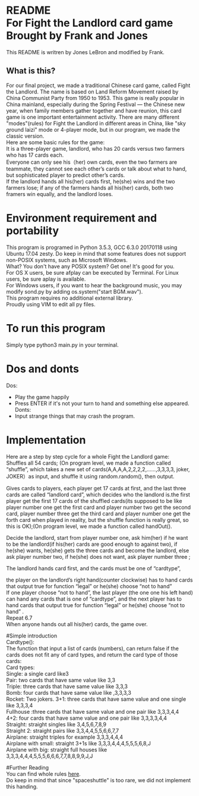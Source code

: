 # README<br>For Fight the Landlord card game<br>Brought by Frank and Jones         
This README is writren by Jones LeBron and modified by Frank.        
        
## What is this?        
For our final project, we made a traditional Chinese card game, called Fight the Landlord. The name is based on Land Reform Movement raised by China Communist Party from 1950 to 1953. This game is really popular in China mainland, especially during the Spring Festival — the Chinese new year, when family members gather together and have reunion, this card game is one important entertainment activity. There are many different "modes"(rules) for Fight the Landlord in different areas in China, like "sky ground laizi" mode or 4-player mode, but in our program, we made the classic version.        
Here are some basic rules for the game:         
It is a three-player game, landlord, who has 20 cards versus two farmers who has 17 cards each.          
Everyone can only see his（her) own cards, even the two farmers are teammate, they cannot see each other’s cards or talk about what to hand, but sophisticated player to predict other’s cards.        
If the landlord hands all his(her) cards first, he(she) wins and the two farmers lose; if any of the farmers hands all his(her) cards, both two framers win equally, and the landlord loses.        
        
# Environment requirement and portability
This program is programed in Python 3.5.3, GCC 6.3.0 20170118 using Ubuntu 17.04 zesty. Do keep in mind that some features does not support non-POSIX systems, such as Microsoft Windows.  
What? You don't have any POSIX system? Get one! It's good for you.   
For OS X users, be sure afplay can be executed by Terminal. For Linux users, be sure aplay is available.   
For Windows users, if you want to hear the background music, you may modify sond.py by adding os.system("start BGM.wav").   
This program requires no additional external library.   
Proudly using VIM to edit all py files.        

# To run this program
Simply type python3 main.py in your terminal.

# Dos and donts
Dos:  
- Play the game happily
- Press ENTER if it's not your turn to hand and something else appeared.
Donts:
- Input strange things that may crash the program.

# Implementation        
Here are a step by step cycle for a whole Fight the Landlord game:        
Shuffles all 54 cards; (On program level, we made a function called “shuffle”, which takes a new set of cards(A,A,A,A,2,2,2,2,......,3,3,3,3, joker, JOKER）as input, and shuffle it using random.random(), then output.        
        
Gives cards to players, each player get 17 cards at first, and the last three cards are called “landlord card”, which decides who the landlord is.the first player get the first 17 cards of the shuffled cards(its supposed to be like player number one get the first card and player number two get the second card, player number three get the third card and player number one get the forth card when played in reality, but the shuffle function is really great, so this is OK);(On program level, we made a function called handOut().         
        
 Decide the landlord, start from player number one, ask him(her) if he want to be the landlord(if his(her) cards are good enough to against two), if he(she) wants, he(she) gets the three cards and become the landlord, else ask player number two, if he(she) does not want, ask player number three ;        
        
The landlord hands card first, and the cards must be one of “cardtype”,         
        
the player on the landlord’s right hand(counter clockwise) has to hand cards that output true for function “legal”  or he(she) choose “not to hand”         
If one player choose “not to hand”, the last player (the one one his left hand) can hand any cards that is one of “cardtype”, and the next player has to hand cards that output true for function “legal”  or he(she) choose “not to hand” .         
Repeat 6.7        
When anyone hands out all his(her) cards, the game over.        
        
#Simple introduction        
Cardtype():        
The function that input a list of cards (numbers), can return false if the cards does not fit any of card types, and return the card type of those cards:        
Card types:        
Single: a single card like3        
Pair: two cards that have same value like 3,3        
Triple: three cards that have same value like 3,3,3        
Bomb: four cards that have same value like ,3,3,3,3        
Rocket: Two jokers.
3+1: three cards that have same value and one single  like 3,3,3,4        
Fullhouse :three cards that have same value and one pair like 3,3,3,4,4        
4+2:  four cards that have same value and one pair like 3,3,3,3,4,4        
Straight: straight singles like 3,4,5,6,7,8,9        
Straight 2: straight pairs like 3,3,4,4,5,5,6,6,7,7        
Airplane: straight triples for example 3,3,3,4,4,4        
Airplane with small: straight 3+1s like 3,3,3,4,4,4,5,5,5,6,8,J        
Airplane with big: straight full houses like 3,3,3,4,4,4,5,5,5,6,6,6,7,7,8,8,9,9,J,J        
        
#Further Reading        
You can find whole rules [here](https://en.wikipedia.org/wiki/Dou_dizhu).         
Do keep in mind that since "spaceshuttle" is too rare, we did not implement this handing.        
